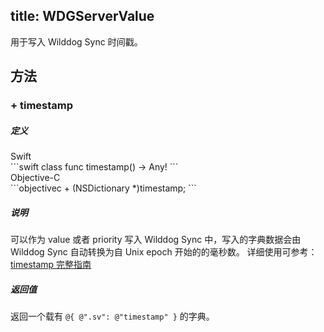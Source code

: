 title: WDGServerValue
---

用于写入 Wilddog Sync 时间戳。




## 方法

### + timestamp

##### 定义

<div class="swift-lan">Swift</div>```swift
class func timestamp() -> Any!
```
<div class="objectivec-lan">Objective-C</div>```objectivec
+ (NSDictionary *)timestamp;
```

##### 说明

可以作为 value 或者 priority 写入 Wilddog Sync 中，写入的字典数据会由 Wilddog Sync 自动转换为自 Unix epoch 开始的的毫秒数。
详细使用可参考：[timestamp 完整指南](../../../guide/sync/ios/advance-feature.html#云端时间戳)
 



##### 返回值

 返回一个载有 `@{ @".sv": @"timestamp" }` 的字典。



